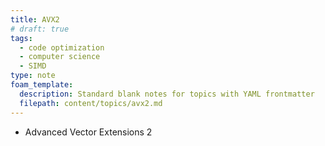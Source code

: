 ```yaml
---
title: AVX2
# draft: true
tags:
  - code optimization
  - computer science
  - SIMD
type: note
foam_template:
  description: Standard blank notes for topics with YAML frontmatter
  filepath: content/topics/avx2.md
---
```


* Advanced Vector Extensions 2
